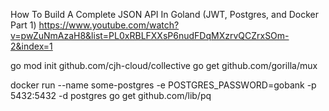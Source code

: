 How To Build A Complete JSON API In Goland (JWT, Postgres, and Docker Part 1)
https://www.youtube.com/watch?v=pwZuNmAzaH8&list=PL0xRBLFXXsP6nudFDqMXzrvQCZrxSOm-2&index=1

go mod init github.com/cjh-cloud/collective
go get github.com/gorilla/mux

docker run --name some-postgres -e POSTGRES_PASSWORD=gobank -p 5432:5432 -d postgres
go get github.com/lib/pq